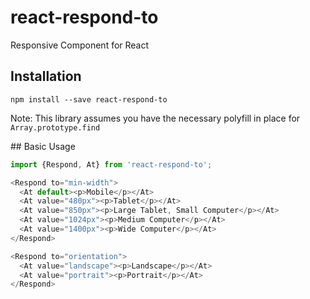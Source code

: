 # react-respond-to

Responsive Component for React

## Installation

```shell
npm install --save react-respond-to
```

Note: This library assumes you have the necessary polyfill in place for `Array.prototype.find`

## Basic Usage

```javascript
import {Respond, At} from 'react-respond-to';

<Respond to="min-width">
  <At default><p>Mobile</p></At>
  <At value="480px"><p>Tablet</p></At>
  <At value="850px"><p>Large Tablet, Small Computer</p></At>
  <At value="1024px"><p>Medium Computer</p></At>
  <At value="1400px"><p>Wide Computer</p></At>
</Respond>

<Respond to="orientation">
  <At value="landscape"><p>Landscape</p></At>
  <At value="portrait"><p>Portrait</p></At>
</Respond>
```
